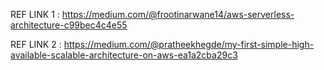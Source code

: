 REF LINK 1 : https://medium.com/@frootinarwane14/aws-serverless-architecture-c99bec4c4e55

REF LINK 2 : https://medium.com/@pratheekhegde/my-first-simple-high-available-scalable-architecture-on-aws-ea1a2cba29c3
